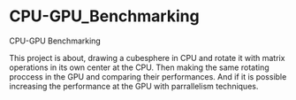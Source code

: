 # CPU-GPU_Benchmarking
CPU-GPU Benchmarking


This project is about, drawing a cubesphere in CPU and rotate it with matrix operations in its own center at the CPU. Then making the same rotating proccess in the GPU and comparing their performances. And if it is possible increasing the performance at the GPU with parrallelism techniques.


